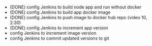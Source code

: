 - (DONE) config Jenkins to build node app and run without docker
- (DONE) config Jenkins to build app docker image
- (DONE) config Jenkins to push image to docker hub repo (video 10, 2:30)
- (DONE) config Jenkins to increment app version
- config Jenkins to increment image version
- config Jenkins to commit updated versions to git